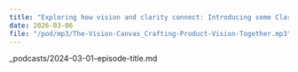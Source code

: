 ```yaml
---
title: "Exploring how vision and clarity connect: Introducing some Clarity lab methods"
date: 2026-03-06
file: "/pod/mp3/The-Vision-Canvas_Crafting-Product-Vision-Together.mp3"
---
```



_podcasts/2024-03-01-episode-title.md